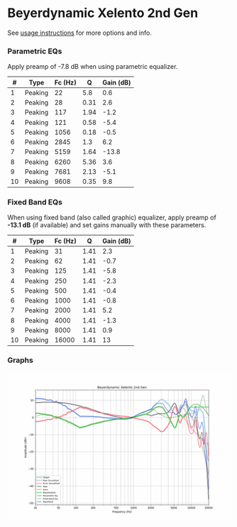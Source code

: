 # Beyerdynamic Xelento 2nd Gen
See [usage instructions](https://github.com/jaakkopasanen/AutoEq#usage) for more options and info.

### Parametric EQs
Apply preamp of -7.8 dB when using parametric equalizer.

|   # | Type    |   Fc (Hz) |    Q |   Gain (dB) |
|-----|---------|-----------|------|-------------|
|   1 | Peaking |        22 | 5.8  |         0.6 |
|   2 | Peaking |        28 | 0.31 |         2.6 |
|   3 | Peaking |       117 | 1.94 |        -1.2 |
|   4 | Peaking |       121 | 0.58 |        -5.4 |
|   5 | Peaking |      1056 | 0.18 |        -0.5 |
|   6 | Peaking |      2845 | 1.3  |         6.2 |
|   7 | Peaking |      5159 | 1.64 |       -13.8 |
|   8 | Peaking |      6260 | 5.36 |         3.6 |
|   9 | Peaking |      7681 | 2.13 |        -5.1 |
|  10 | Peaking |      9608 | 0.35 |         9.8 |

### Fixed Band EQs
When using fixed band (also called graphic) equalizer, apply preamp of **-13.1 dB** (if available) and set gains manually with these parameters.

|   # | Type    |   Fc (Hz) |    Q |   Gain (dB) |
|-----|---------|-----------|------|-------------|
|   1 | Peaking |        31 | 1.41 |         2.3 |
|   2 | Peaking |        62 | 1.41 |        -0.7 |
|   3 | Peaking |       125 | 1.41 |        -5.8 |
|   4 | Peaking |       250 | 1.41 |        -2.3 |
|   5 | Peaking |       500 | 1.41 |        -0.4 |
|   6 | Peaking |      1000 | 1.41 |        -0.8 |
|   7 | Peaking |      2000 | 1.41 |         5.2 |
|   8 | Peaking |      4000 | 1.41 |        -1.3 |
|   9 | Peaking |      8000 | 1.41 |         0.9 |
|  10 | Peaking |     16000 | 1.41 |        13   |

### Graphs
![](./Beyerdynamic%20Xelento%202nd%20Gen.png)
